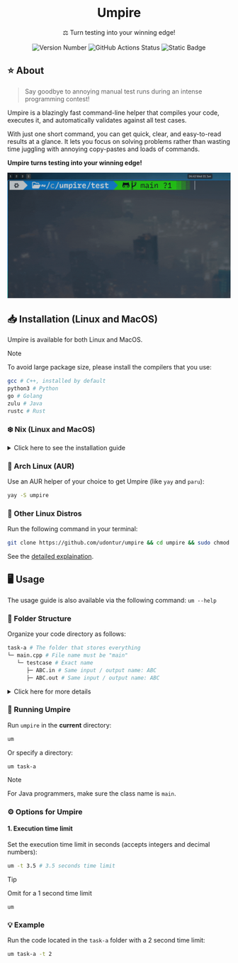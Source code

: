 <br />
<div align="center">
  <h1 align="center">Umpire</h1>
  <p align="center">
    ⚖️ Turn testing into your winning edge!
    <br />
    <br />
    <img alt="Version Number" src="https://img.shields.io/badge/v0.1-Package?label=Version&color=blue">
    <img alt="GitHub Actions Status" src="https://img.shields.io/github/actions/workflow/status/udontur/umpire/build-nix.yml?logo=GitHub">
    <img alt="Static Badge" src="https://img.shields.io/badge/Passion-Made%20with?label=Made%20with&color=red">
  </p>
</div>

## ⭐️ About
> Say goodbye to annoying manual test runs during an intense programming contest!

Umpire is a blazingly fast command-line helper that compiles your code, executes it, and automatically validates against all test cases.

With just one short command, you can get quick, clear, and easy-to-read results at a glance. It lets you focus on solving problems rather than wasting time juggling with annoying copy-pastes and loads of commands. 

**Umpire turns testing into your winning edge!**

![Demo Video](asset/demo.gif)

## 📥 Installation (Linux and MacOS)
Umpire is available for both Linux and MacOS. 
> [!NOTE]
> To avoid large package size, please install the compilers that you use:
> ```sh
> gcc # C++, installed by default
> python3 # Python
> go # Golang
> zulu # Java
> rustc # Rust
> ```
### ❄️ Nix (Linux and MacOS)

<details>
  <summary>Click here to see the installation guide</summary>
  <br>
  Umpire is available via Nix flakes. Please enable Nix flakes for your system (here is the doc that explains how to enable it: <a href="https://nixos.wiki/wiki/Flakes">NixOS Wiki</a>). 

  <br>
  <br>
  
  1. Add the url to your <code>flake.nix</code> input:
  <pre lang="nix">inputs = {
  umpire.url = "github:udontur/umpire";
  # ...
};</pre>
  
  2. Add the package in <code>environment.systemPackages</code>:
  <pre lang="nix">environment.systemPackages = with pkgs; [
  inputs.umpire.packages."${system}".default
  # ...
];</pre>
  3. Rebuild your configuration with Nix flakes enabled.
  <pre lang="sh">sudo nixos-rebuild switch --flake /PATH/TO/CONFIG#WORKSTATION_NAME</pre>
</details>

### 🔵 Arch Linux (AUR)
Use an AUR helper of your choice to get Umpire (like `yay` and `paru`):
```sh
yay -S umpire
```
### 🐧 Other Linux Distros
Run the following command in your terminal:
```sh
git clone https://github.com/udontur/umpire && cd umpire && sudo chmod +x asset/install.sh && asset/install.sh
```
See the [detailed explaination](https://github.com/udontur/umpire/blob/main/docs/install.md).

## 🖥️ Usage
The usage guide is also available via the following command: `um --help`

### 📁 Folder Structure
Organize your code directory as follows:
```sh
task-a # The folder that stores everything
└─ main.cpp # File name must be "main"
   └─ testcase # Exact name
      ├─ ABC.in # Same input / output name: ABC
      ├─ ABC.out # Same input / output name: ABC
```

<details>
  <summary>Click here for more details</summary><br />
<code>task-a</code> is the directory that contains the code file and test case folder.

The code file should be named as <code>main.XXX</code> where <code>XXX</code> is the file extension (<code>.cpp</code> for C++).

The test cases should be located in the <code>testcase</code> folder (must be the **exact name**).

Each test case in the folder must be in the format of <code>ABC.in</code> and <code>ABC.out</code> where <code>ABC</code> is the input / output file name.
</details>

### 🧠 Running Umpire
Run `umpire` in the **current** directory:
```sh
um
```
Or specify a directory:
```
um task-a
```
> [!NOTE]
> For Java programmers, make sure the class name is `main`.
> 
### ⚙️ Options for Umpire
#### 1. Execution time limit
Set the execution time limit in seconds (accepts integers and decimal numbers):
```sh
um -t 3.5 # 3.5 seconds time limit
```
> [!TIP]
> Omit for a 1 second time limit
> ```
> um
> ```

### 💡 Example
Run the code located in the `task-a` folder with a 2 second time limit:
```sh
um task-a -t 2
```  
